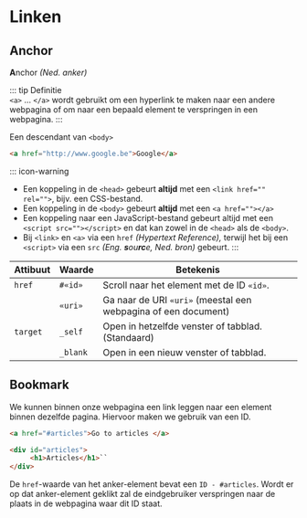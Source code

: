 # Linken

## Anchor

**A**nchor *(Ned. anker)*

::: tip Definitie  
`<a>` … `</a>` wordt gebruikt om een hyperlink te maken naar een andere webpagina of om naar een bepaald element te verspringen in een webpagina.
:::

Een descendant van `<body>`

```html
<a href="http://www.google.be">Google</a>
```

::: icon-warning
- Een koppeling in de `<head>` gebeurt **altijd** met een `<link href="" rel="">`, bijv. een CSS-bestand.
- Een koppeling in de `<body>` gebeurt **altijd** met een `<a href=""></a>`
- Een koppeling naar een JavaScript-bestand gebeurt altijd met een `<script src=""></script>` en dat kan zowel in de `<head>` als de `<body>`.
- Bij `<link>` en `<a>` via een `href` *(Hypertext Reference),* terwijl het bij een `<script>` via een `src` *(Eng. **s**ou**rc**e, Ned. bron)* gebeurt.
:::

| Attibuut | Waarde   | Betekenis                                                      |
| -------- | -------- | -------------------------------------------------------------- |
| `href`   | `#«id»`  | Scroll naar het element met de ID `«id»`.                      |
|          | `«uri»`  | Ga naar de URI `«uri»` (meestal een webpagina of een document) |
| `target` | `_self`  | Open in hetzelfde venster of tabblad. (Standaard)              |
|          | `_blank` | Open in een nieuw venster of tabblad.                          |


## Bookmark

We kunnen binnen onze webpagina een link leggen naar een element binnen dezelfde pagina.
Hiervoor maken we gebruik van een ID. 

```html
<a href="#articles">Go to articles </a>

<div id="articles">
     <h1>Articles</h1>``
</div>
```

De `href`-waarde van het anker-element bevat een `ID - #articles`. Wordt er op dat anker-element geklikt zal de eindgebruiker verspringen naar de plaats in de webpagina waar dit ID staat.